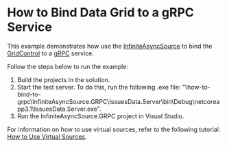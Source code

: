 # How to Bind Data Grid to a gRPC Service

This example demonstrates how use the <a href="https://documentation.devexpress.com/WPF/DevExpress.Xpf.Data.InfiniteAsyncSource.class">InfiniteAsyncSource</a> to bind the <a href="https://documentation.devexpress.com/WPF/DevExpress.Xpf.Grid.GridControl.class">GridControl</a> to a <a href="https://grpc.io/">gRPC</a> service.

Follow the steps below to run the example:

1. Build the projects in the solution.
2. Start the test server. To do this, run the following .exe file: "\how-to-bind-to-grpc\InfiniteAsyncSource.GRPC\IssuesData.Server\bin\Debug\netcoreapp3.1\IssuesData.Server.exe".
3. Run the InfiniteAsyncSource.GRPC project in Visual Studio.

For information on how to use virtual sources, refer to the following tutorial: [How to Use Virtual Sources](https://docs.devexpress.com/WPF/120194/controls-and-libraries/data-grid/bind-to-data/bind-to-any-data-source-with-virtual-sources/how-to-use-virtual-sources).
